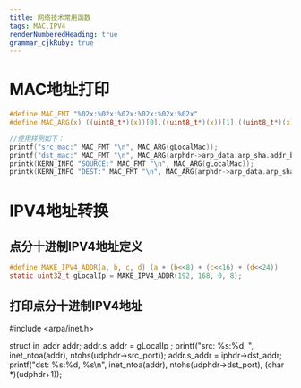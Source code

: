 ```yaml
---
title: 网络技术常用函数
tags: MAC,IPV4
renderNumberedHeading: true
grammar_cjkRuby: true
---
```




# MAC地址打印

``` c
#define MAC_FMT "%02x:%02x:%02x:%02x:%02x:%02x"
#define MAC_ARG(x) ((uint8_t*)(x))[0],((uint8_t*)(x))[1],((uint8_t*)(x))[2],((uint8_t*)(x))[3],((uint8_t*)(x))[4],((uint8_t*)(x))[5]

//使用样例如下：
printf("src_mac:" MAC_FMT "\n", MAC_ARG(gLocalMac));
printf("dst_mac:" MAC_FMT "\n", MAC_ARG(arphdr->arp_data.arp_sha.addr_bytes));
printk(KERN_INFO "SOURCE:" MAC_FMT "\n", MAC_ARG(gLocalMac));
printk(KERN_INFO "DEST:" MAC_FMT "\n", MAC_ARG(arphdr->arp_data.arp_sha.addr_bytes));
```
# IPV4地址转换
## 点分十进制IPV4地址定义

``` c
#define MAKE_IPV4_ADDR(a, b, c, d) (a + (b<<8) + (c<<16) + (d<<24))
static uint32_t gLocalIp = MAKE_IPV4_ADDR(192, 168, 0, 8);
```

## 打印点分十进制IPV4地址

#include <arpa/inet.h>

struct in_addr addr;
addr.s_addr = gLocalIp ;
printf("src: %s:%d, ", inet_ntoa(addr), ntohs(udphdr->src_port));
addr.s_addr = iphdr->dst_addr;
printf("dst: %s:%d, %s\n", inet_ntoa(addr), ntohs(udphdr->dst_port), (char *)(udphdr+1));
